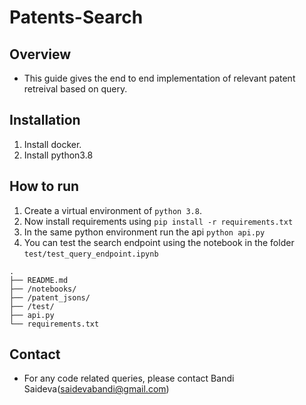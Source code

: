 # Patents-Search
## Overview
- This guide gives the end to end implementation of relevant patent retreival based on query.

## Installation
1. Install docker.
2. Install python3.8

## How to run
1. Create a virtual environment of `python 3.8`.
2. Now install requirements using `pip install -r requirements.txt`
3. In the same python environment run the api `python api.py`
4. You can test the search endpoint using the notebook in the folder `test/test_query_endpoint.ipynb`

```  
.
├── README.md                   
├── /notebooks/           
├── /patent_jsons/ 
├── /test/  
├── api.py                      
└── requirements.txt 
```

## Contact 
- For any code related queries, please contact Bandi Saideva(saidevabandi@gmail.com)
